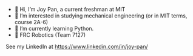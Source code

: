 - 👋 Hi, I’m Joy Pan, a current freshman at MIT
- 👀 I’m interested in studying mechanical engineering (or in MIT terms, course 2A-6)
- 🌱 I’m currently learning Python.
- 🤖 FRC Robotics (Team 7127)

See my LinkedIn at https://www.linkedin.com/in/joy-pan/

<!---
joypan1/joypan1 is a ✨ special ✨ repository because its `README.md` (this file) appears on your GitHub profile.
You can click the Preview link to take a look at your changes.
--->
